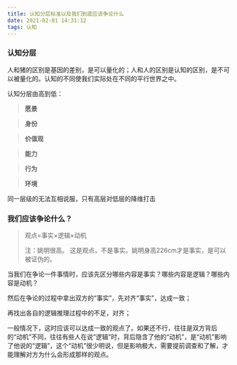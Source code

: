```yaml
---
title: 认知分层标准以及我们到底应该争论什么
date: 2021-02-01 14:31:12
tags: 认知
---
```




### 认知分层

人和猪的区别是基因的差别，是可以量化的；人和人的区别是认知的区别，是不可以被量化的。认知的不同使我们实际处在不同的平行世界之中。

<!--more -->

认知分层由高到低：

> **愿景**

> **身份**

> **价值观**

> **能力**

> **行为**

> **环境**

同一层级的无法互相说服，只有高层对低层的降维打击



### 我们应该争论什么？

> 观点=事实×逻辑×动机
>
> 注：姚明很高。 这是观点，不是事实。姚明身高226cm才是事实，是可以被证伪的。



当我们在争论一件事情时，应该先区分哪些内容是事实？哪些内容是逻辑？哪些内容是动机？

然后在争论的过程中拿出双方的“事实”，先对齐“事实”，达成一致；

再找出各自的逻辑推理过程中的不足，对齐；

一般情况下，这时应该可以达成一致的观点了。如果还不行，往往是双方背后的“动机”不同，往往有些人在说“逻辑”时，背后隐含了他的“动机”，是“动机”影响了他说的“逻辑”，这个“动机”很少明说，但是影响极大，需要提前调查和了解，才能理解对方为什么会形成那样的观点。
